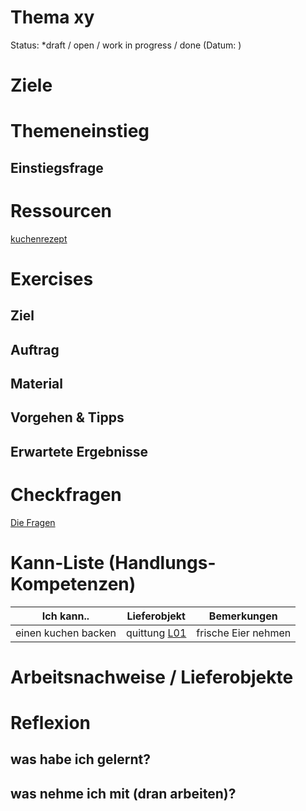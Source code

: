 Thema xy
========================
Status: *draft / open / work in progress / done (Datum: )

# Ziele

# Themeneinstieg
## Einstiegsfrage

# Ressourcen
[kuchenrezept](http://xyz.com/kuchen.rez)

# Exercises
## Ziel
## Auftrag
## Material
## Vorgehen & Tipps
## Erwartete Ergebnisse

# Checkfragen
[Die Fragen](checkme.md)

# Kann-Liste (Handlungs-Kompetenzen)

| Ich kann.. | Lieferobjekt | Bemerkungen |
| --- | --- | --- |
| einen kuchen backen | quittung [L01] | frische Eier nehmen |

# Arbeitsnachweise / Lieferobjekte
[L01]: http://xyz.com/kuchen.bin


# Reflexion
## was habe ich gelernt?
## was nehme ich mit (dran arbeiten)?
